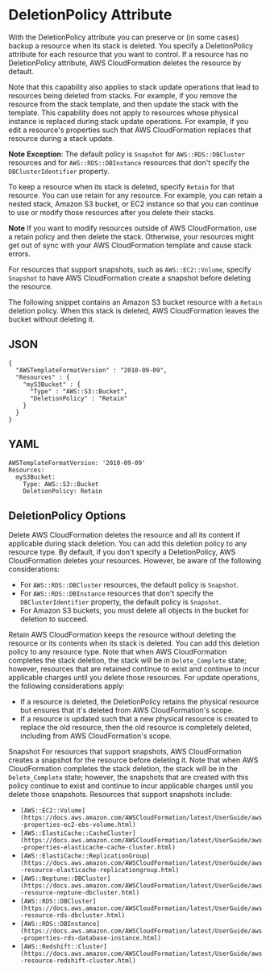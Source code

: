 # DeletionPolicy Attribute<a name="aws-attribute-deletionpolicy"></a>

With the DeletionPolicy attribute you can preserve or \(in some cases\) backup a resource when its stack is deleted\. You specify a DeletionPolicy attribute for each resource that you want to control\. If a resource has no DeletionPolicy attribute, AWS CloudFormation deletes the resource by default\.

Note that this capability also applies to stack update operations that lead to resources being deleted from stacks\. For example, if you remove the resource from the stack template, and then update the stack with the template\. This capability does not apply to resources whose physical instance is replaced during stack update operations\. For example, if you edit a resource's properties such that AWS CloudFormation replaces that resource during a stack update\.

**Note**
**Exception**: The default policy is `Snapshot` for `AWS::RDS::DBCluster` resources and for `AWS::RDS::DBInstance` resources that don't specify the `DBClusterIdentifier` property\.

To keep a resource when its stack is deleted, specify `Retain` for that resource\. You can use retain for any resource\. For example, you can retain a nested stack, Amazon S3 bucket, or EC2 instance so that you can continue to use or modify those resources after you delete their stacks\.

**Note**
If you want to modify resources outside of AWS CloudFormation, use a retain policy and then delete the stack\. Otherwise, your resources might get out of sync with your AWS CloudFormation template and cause stack errors\.

For resources that support snapshots, such as `AWS::EC2::Volume`, specify `Snapshot` to have AWS CloudFormation create a snapshot before deleting the resource\.

The following snippet contains an Amazon S3 bucket resource with a `Retain` deletion policy\. When this stack is deleted, AWS CloudFormation leaves the bucket without deleting it\.

## JSON<a name="aws-attribute-deletionpolicy-example.json"></a>

```
{
  "AWSTemplateFormatVersion" : "2010-09-09",
  "Resources" : {
    "myS3Bucket" : {
      "Type" : "AWS::S3::Bucket",
      "DeletionPolicy" : "Retain"
    }
  }
}
```

## YAML<a name="aws-attribute-deletionpolicy-example.yaml"></a>

```
AWSTemplateFormatVersion: '2010-09-09'
Resources:
  myS3Bucket:
    Type: AWS::S3::Bucket
    DeletionPolicy: Retain
```

## DeletionPolicy Options<a name="aws-attribute-deletionpolicy-options"></a>

Delete
AWS CloudFormation deletes the resource and all its content if applicable during stack deletion\. You can add this deletion policy to any resource type\. By default, if you don't specify a DeletionPolicy, AWS CloudFormation deletes your resources\. However, be aware of the following considerations:
+ For `AWS::RDS::DBCluster` resources, the default policy is `Snapshot`\.
+ For `AWS::RDS::DBInstance` resources that don't specify the `DBClusterIdentifier` property, the default policy is `Snapshot`\.
+ For Amazon S3 buckets, you must delete all objects in the bucket for deletion to succeed\.

Retain
AWS CloudFormation keeps the resource without deleting the resource or its contents when its stack is deleted\. You can add this deletion policy to any resource type\. Note that when AWS CloudFormation completes the stack deletion, the stack will be in `Delete_Complete` state; however, resources that are retained continue to exist and continue to incur applicable charges until you delete those resources\.
For update operations, the following considerations apply:
+ If a resource is deleted, the DeletionPolicy retains the physical resource but ensures that it's deleted from AWS CloudFormation's scope\.
+ If a resource is updated such that a new physical resource is created to replace the old resource, then the old resource is completely deleted, including from AWS CloudFormation's scope\.

Snapshot
For resources that support snapshots, AWS CloudFormation creates a snapshot for the resource before deleting it\. Note that when AWS CloudFormation completes the stack deletion, the stack will be in the `Delete_Complete` state; however, the snapshots that are created with this policy continue to exist and continue to incur applicable charges until you delete those snapshots\.
Resources that support snapshots include:
+ `[AWS::EC2::Volume](https://docs.aws.amazon.com/AWSCloudFormation/latest/UserGuide/aws-properties-ec2-ebs-volume.html)`
+ `[AWS::ElastiCache::CacheCluster](https://docs.aws.amazon.com/AWSCloudFormation/latest/UserGuide/aws-properties-elasticache-cache-cluster.html)`
+ `[AWS::ElastiCache::ReplicationGroup](https://docs.aws.amazon.com/AWSCloudFormation/latest/UserGuide/aws-resource-elasticache-replicationgroup.html)`
+ `[AWS::Neptune::DBCluster](https://docs.aws.amazon.com/AWSCloudFormation/latest/UserGuide/aws-resource-neptune-dbcluster.html)`
+ `[AWS::RDS::DBCluster](https://docs.aws.amazon.com/AWSCloudFormation/latest/UserGuide/aws-resource-rds-dbcluster.html)`
+ `[AWS::RDS::DBInstance](https://docs.aws.amazon.com/AWSCloudFormation/latest/UserGuide/aws-properties-rds-database-instance.html)`
+ `[AWS::Redshift::Cluster](https://docs.aws.amazon.com/AWSCloudFormation/latest/UserGuide/aws-resource-redshift-cluster.html)`
